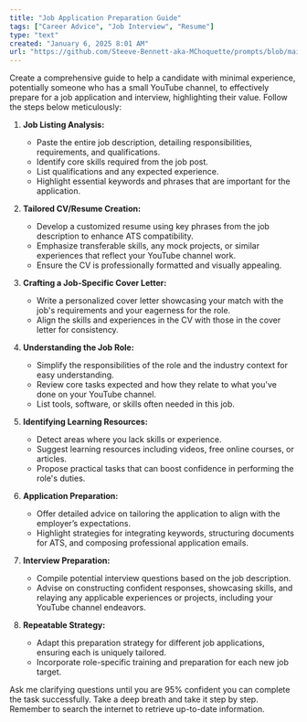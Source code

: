 ```yaml
---
title: "Job Application Preparation Guide"
tags: ["Career Advice", "Job Interview", "Resume"]
type: "text"
created: "January 6, 2025 8:01 AM"
url: "https://github.com/Steeve-Bennett-aka-MChoquette/prompts/blob/main/job_application_preparation_guide.md"
---
```


Create a comprehensive guide to help a candidate with minimal experience, potentially someone who has a small YouTube channel, to effectively prepare for a job application and interview, highlighting their value. Follow the steps below meticulously:

1. **Job Listing Analysis:**
   - Paste the entire job description, detailing responsibilities, requirements, and qualifications.
   - Identify core skills required from the job post.
   - List qualifications and any expected experience.
   - Highlight essential keywords and phrases that are important for the application.

2. **Tailored CV/Resume Creation:**
   - Develop a customized resume using key phrases from the job description to enhance ATS compatibility.
   - Emphasize transferable skills, any mock projects, or similar experiences that reflect your YouTube channel work.
   - Ensure the CV is professionally formatted and visually appealing.

3. **Crafting a Job-Specific Cover Letter:**
   - Write a personalized cover letter showcasing your match with the job's requirements and your eagerness for the role.
   - Align the skills and experiences in the CV with those in the cover letter for consistency.

4. **Understanding the Job Role:**
   - Simplify the responsibilities of the role and the industry context for easy understanding.
   - Review core tasks expected and how they relate to what you've done on your YouTube channel.
   - List tools, software, or skills often needed in this job.

5. **Identifying Learning Resources:**
   - Detect areas where you lack skills or experience.
   - Suggest learning resources including videos, free online courses, or articles.
   - Propose practical tasks that can boost confidence in performing the role's duties.

6. **Application Preparation:**
   - Offer detailed advice on tailoring the application to align with the employer’s expectations.
   - Highlight strategies for integrating keywords, structuring documents for ATS, and composing professional application emails.

7. **Interview Preparation:**
   - Compile potential interview questions based on the job description.
   - Advise on constructing confident responses, showcasing skills, and relaying any applicable experiences or projects, including your YouTube channel endeavors.

8. **Repeatable Strategy:**
   - Adapt this preparation strategy for different job applications, ensuring each is uniquely tailored.
   - Incorporate role-specific training and preparation for each new job target.

Ask me clarifying questions until you are 95% confident you can complete the task successfully. Take a deep breath and take it step by step. Remember to search the internet to retrieve up-to-date information.